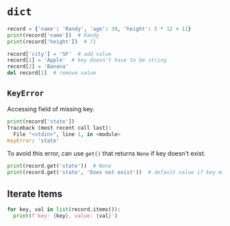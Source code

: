 # `dict`

```python
record = {'name': 'Randy', 'age': 39, 'height': 5 * 12 + 11}
print(record['name'])  # Randy
print(record['height'])  # 71

record['city'] = 'SF'  # add value
record[1] = 'Apple'  # key doesn't have to be string
record[2] = 'Banana'
del record[1]  # remove value
```

## `KeyError`

Accessing field of missing key.

```python
print(record['state'])
Traceback (most recent call last):
  File "<stdin>", line 1, in <module>
KeyError: 'state'
```

To avoid this error, can use `get()` that returns `None` if key doesn't exist.

```python
print(record.get('state'))  # None
print(record.get('state', 'Does not exist'))  # default value if key missing
```

## Iterate Items

```python
for key, val in list(record.items()):
  print(f'key: {key}, value: {val}')
```
